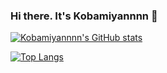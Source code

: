 ### Hi there. It's Kobamiyannnn 👋
[![Kobamiyannnn's GitHub stats](https://github-readme-stats.vercel.app/api?username=Kobamiyannnn&card_width=400px&hide_border=true&show_icons=true)](https://github.com/anuraghazra/github-readme-stats)

[![Top Langs](https://github-readme-stats.vercel.app/api/top-langs/?username=Kobamiyannnn&layout=compact&card_width=400px&hide_border=true)](https://github.com/anuraghazra/github-readme-stats)
